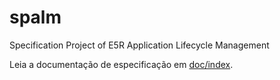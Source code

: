 # spalm

Specification Project of E5R Application Lifecycle Management

Leia a documentação de especificação em [doc/index](doc/index).